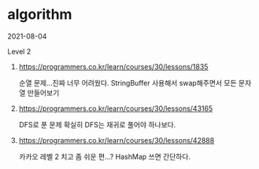# algorithm

2021-08-04

Level 2

1. https://programmers.co.kr/learn/courses/30/lessons/1835

   순열 문제...진짜 너무 어려웠다. StringBuffer 사용해서 swap해주면서 모든 문자열 만들어보기

2. https://programmers.co.kr/learn/courses/30/lessons/43165

   DFS로 푼 문제 확실히 DFS는 재귀로 풀어야 하나보다.

3. https://programmers.co.kr/learn/courses/30/lessons/42888

   카카오 레벨 2 치고 좀 쉬운 편...? HashMap 쓰면 간단하다.